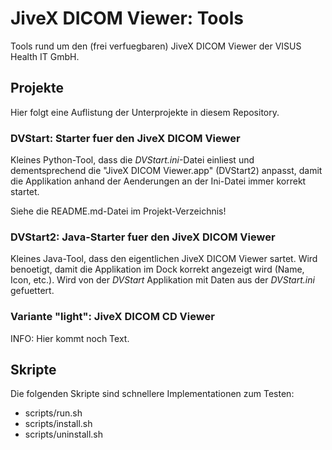 # JiveX DICOM Viewer: Tools

Tools rund um den (frei verfuegbaren) JiveX DICOM Viewer der VISUS Health IT GmbH.

## Projekte

Hier folgt eine Auflistung der Unterprojekte in diesem Repository.

### DVStart: Starter fuer den JiveX DICOM Viewer

Kleines Python-Tool, dass die *DVStart.ini*-Datei einliest und dementsprechend die
"JiveX DICOM Viewer.app" (DVStart2) anpasst, damit die Applikation anhand der Aenderungen an der
Ini-Datei immer korrekt startet.

Siehe die README.md-Datei im Projekt-Verzeichnis!

### DVStart2: Java-Starter fuer den JiveX DICOM Viewer

Kleines Java-Tool, dass den eigentlichen JiveX DICOM Viewer sartet. Wird benoetigt, damit die
Applikation im Dock korrekt angezeigt wird (Name, Icon, etc.). Wird von der *DVStart* Applikation
mit Daten aus der *DVStart.ini* gefuettert.

### Variante "light": JiveX DICOM CD Viewer

INFO: Hier kommt noch Text.

## Skripte

Die folgenden Skripte sind schnellere Implementationen zum Testen:

- scripts/run.sh
- scripts/install.sh
- scripts/uninstall.sh
